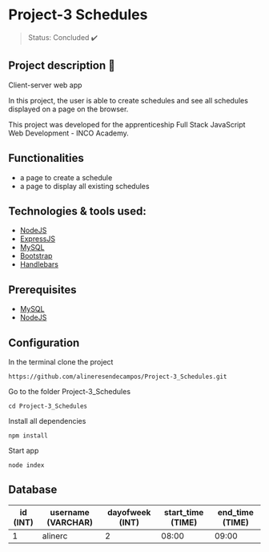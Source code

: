 # Project-3 Schedules

> Status: Concluded :heavy_check_mark:

## Project description :calendar:

Client-server web app

In this project, the user is able to create schedules and see all schedules displayed on a page on the browser.

This project was developed for the apprenticeship Full Stack JavaScript Web Development - INCO Academy.

 ## Functionalities
 
- a page to create a schedule
- a page to display all existing schedules

## Technologies & tools used:
- [NodeJS](https://nodejs.org/en/download/)
- [ExpressJS](https://expressjs.com)
- [MySQL](https://dev.mysql.com/doc/)
- [Bootstrap](https://getbootstrap.com)
- [Handlebars](https://handlebarsjs.com)

 ## Prerequisites
 
 - [MySQL](https://dev.mysql.com/doc/)
 - [NodeJS](https://nodejs.org/en/download/)
 
  ## Configuration
  
 In the terminal clone the project 
 ```
 https://github.com/alineresendecampos/Project-3_Schedules.git
 ```
 
 Go to the folder Project-3_Schedules
  ```
 cd Project-3_Schedules
  ```
 
 Install all dependencies 
  ```
  npm install
  ```
 
 Start app
  ```
  node index
  ```
  
 ## Database
 |id (INT)|username (VARCHAR)|dayofweek (INT)|start_time (TIME)|end_time (TIME)|
 | -------- | -------- | -------- | -------- | -------- |
 |1|alinerc|2|08:00|09:00|
 
  
 
